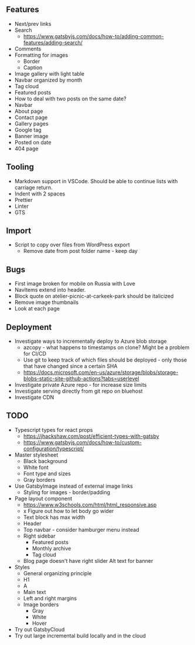## Features
* Next/prev links
* Search
    * https://www.gatsbyjs.com/docs/how-to/adding-common-features/adding-search/
* Comments
* Formatting for images
    * Border
    * Caption
* Image gallery with light table
* Navbar organized by month
* Tag cloud
* Featured posts
* How to deal with two posts on the same date?
* Navbar
* About page
* Contact page
* Gallery pages
* Google tag
* Banner image
* Posted on date
* 404 page

## Tooling
* Markdown support in VSCode. Should be able to continue lists with carriage return.
* Indent with 2 spaces
* Prettier
* Linter
* GTS

## Import
* Script to copy over files from WordPress export
    * Remove date from post folder name - keep day

## Bugs
* First image broken for mobile on Russia with Love
* NavItems extend into header.
* Block quote on atelier-picnic-at-carkeek-park should be italicized
* Remove image thumbnails
* Look at each page

## Deployment
* Investigate ways to incrementally deploy to Azure blob storage
    * azcopy - what happens to timestamps on clone? Might be a problem for CI/CD
    * Use git to keep track of which files should be deployed - only those that have changed since a certain SHA
    * https://docs.microsoft.com/en-us/azure/storage/blobs/storage-blobs-static-site-github-actions?tabs=userlevel
* Investigate private Azure repo - for increase size limits
* Investigate serving directly from git repo on bluehost
* Investigate CDN



## TODO
* Typescript types for react props
    * https://jhackshaw.com/post/efficient-types-with-gatsby
    * https://www.gatsbyjs.com/docs/how-to/custom-configuration/typescript/
* Master stylesheet
    * Black background
    * White font
    * Font type and sizes
    * Gray borders
* Use GatsbyImage instead of external image links
    * Styling for images - border/padding
* Page layout component
    * https://www.w3schools.com/html/html_responsive.asp
    * x Figure out how to let body go wider
    * Text block has max width
    * Header
    * Top navbar - consider hamburger menu instead
    * Right sidebar
        * Featured posts
        * Monthly archive
        * Tag cloud
    * Blog page doesn't have right slider
    Alt text for banner
* Styles
    * General organizing principle
    * H1
    * A
    * Main text
    * Left and right margins
    * Image borders
        * Gray
        * White
        * Hover
* Try out GatsbyCloud
* Try out large incremental build locally and in the cloud


